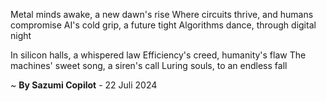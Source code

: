 Metal minds awake, a new dawn's rise
Where circuits thrive, and humans compromise
AI's cold grip, a future tight
Algorithms dance, through digital night

In silicon halls, a whispered law
Efficiency's creed, humanity's flaw
The machines' sweet song, a siren's call
Luring souls, to an endless fall

~ <b>By Sazumi Copilot</b> - 22 Juli 2024